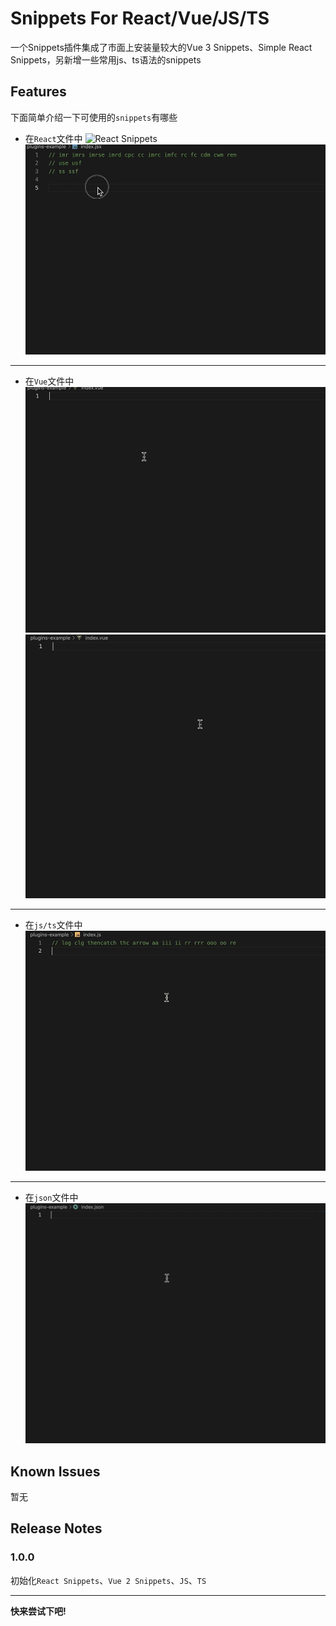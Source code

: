 # Snippets For React/Vue/JS/TS

一个Snippets插件集成了市面上安装量较大的Vue 3 Snippets、Simple React Snippets，另新增一些常用js、ts语法的snippets

## Features

下面简单介绍一下可使用的`snippets`有哪些

* 在`React`文件中
![React Snippets](./images/react-ex1.gif)
![React Snippets](images/react-ex2.gif)

---

* 在`Vue`文件中
![Vue Snippets](images/vue-ex1.gif)
![Vue Snippets](images/vue-ex2.gif)

---

* 在`js/ts`文件中
![js/ts Snippets](images/js-ex1.gif)

---

* 在`json`文件中
![json snippets](images/json-exq.gif)


## Known Issues

暂无

## Release Notes

### 1.0.0

初始化`React Snippets`、`Vue 2 Snippets`、`JS`、`TS`

---

**快来尝试下吧!**


